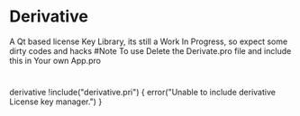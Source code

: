 # Derivative
A Qt based license Key Library, its still a Work In Progress,
so expect some dirty codes and hacks
#Note
To use Delete the Derivate.pro file and include this in Your own App.pro
#
derivative
!include("derivative.pri") {
    error("Unable to include derivative License key manager.")
    }
